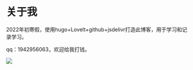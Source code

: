 # 关于我

2022年初寒假，使用hugo+Lovelt+github+jsdelivr打造此博客，用于学习和记录学习。

qq：1942956063，欢迎给我打钱。



![](https://cdn.jsdelivr.net/gh/leyouBaloy/mypic/img/叛逆表情包.jpeg)







